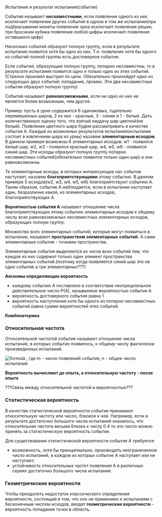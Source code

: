 Испытание и результат испытания(событие)  

События называют **несовместными**, если появление одного из них исключает появление других событий в одном и том же испытании(при подбрасывании монеты появление орла исключает появление решки, при бросании кубика появление любой цифры исключает появление оставшихся цифр)  

Несколько событий образуют полную группу, если в результате испытания появится хотя бы одно из них. Т.е. появление хотя бы одного из событий полной группы есть достоверное событие.  

Если события, образующие полную группу, попарно несовместны, то в результате испытания появится одно и только одно из этих событий.(Стрелок произвел выстрел по цели. Обязательно произойдет одно из следующих двух событий: попадание, промах. Эти два несовместных события образуют полную группу)

События называют **равновозможными**, если ни одно из них не является более возможным, чем другое.  

Пример: пусть в урне содержится 6 одинаковых, тщательно перемешанных шаров, 2 из них - красные, 3 - синие и 1 - белый. Дать количественную оценку того, что взятый наудачу шар цветной(не белый). Появление цветного шара будем рассматривать в качестве события А. Каждый из возможных результатов испытания(испытание состоит в извлечении шара из урны) назовем **элементарным исходом**. В данном примере возможны 6 элементарных исходов: w1 - появился белый шар, w2, w3 - появился красный шар, w4, w5, w6 - появился синий шар. Эти исходы образуют полную группу попарно несовместных событий(обязательно появится только один шар) и они равновозможны.  

Те элементарные исходы, в которых интересующее нас событие наступает, назовем **благоприятствующими** этому событию. В данном примере 5 исходов(w2, w3, w4, w5, w6) благоприятствуют событию А. Таким образом, событие А наблюдается, если в испытании наступает один, безразлично какой, из элементарных исходов, благоприятствующих А.  

**Вероятностью события А** называют отношение числа благоприятствующих этому событию элементарных исходов к общему числу всех равновозможных несовместных элементарных исходов, образующих полную группу.  

Множество всех элементарных событий, которые могут появиться в испытании, называют **пространством элементарных событий.** А сами элементарные события - точками пространства.  

Элементарные события выделяются из числа всех событий тем, что каждое из них содержит только один элемент пространства элементарных событий.(поэтому когда появляется синий шар это не одно событие а три элементарных???)  

**Аксиомы определяющие вероятность**  
 - каждому событию А поставлено в соответствие неотрицательное действительное число Р(А), называемое вероятностью события А.
 - вероятность достоверного события равна 1  
 - вероятность наступления хотя бы одного из попарно несовместных событий равна сумме вероятностей этих событий.  

**Комбинаторика**  

### Относительная частота  
Относительной частотой события называют отношение числа испытаний, в которых событие появилось, к общему числу фактически произведенных испытаний.  

![formula](http://latex.codecogs.com/gif.latex?W(A)=\frac{m}{n})  , где m - число появлений события, n - общее число испытаний  

**Вероятность вычисляют до опыта, а относительную частоту - после опыта**    

???Связь между относительной частотой и вероятностью???  

### Статистическая вероятность  
В качестве статистической вероятности события принимают относительную частоту или число, близкое к ней. Например, если в результате достаточно большого числа испытаний оказалось, что относительная частота весьма близка к числу 0.4 то это число можно принять за статистическую вероятность события.  

Для существования статистической вероятности события А требуется:  
 - возможность, хотя бы принципиально, производить неограниченное число испытаний, в каждом из которых событие А наступает или не наступает;
 - устойчивость относительных частот появления А в различных сериях достаточно большого числа испытаний.  

### Геометрические вероятности  
Чтобы преодолеть недостаток классического определения вероятности, состоящий в том, что оно не применимо к испытаниям с бесконечным числом исходов, вводят **геометрические вероятности** - вероятность попадания точки в область.  